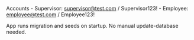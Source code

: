 ﻿Accounts
	- Supervisor: supervisor@test.com / Supervisor123!
	- Employee: employee@test.com / Employee123!

App runs migration and seeds on startup. No manual update-database needed.